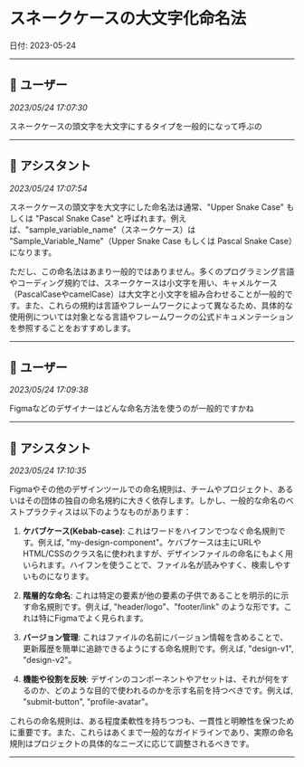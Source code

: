 # スネークケースの大文字化命名法

日付: 2023-05-24

---

## 👤 ユーザー
*2023/05/24 17:07:30*

スネークケースの頭文字を大文字にするタイプを一般的になって呼ぶの

---

## 🤖 アシスタント
*2023/05/24 17:07:54*

スネークケースの頭文字を大文字にした命名法は通常、"Upper Snake Case" もしくは "Pascal Snake Case" と呼ばれます。例えば、"sample_variable_name"（スネークケース）は "Sample_Variable_Name"（Upper Snake Case もしくは Pascal Snake Case）になります。

ただし、この命名法はあまり一般的ではありません。多くのプログラミング言語やコーディング規約では、スネークケースは小文字を用い、キャメルケース（PascalCaseやcamelCase）は大文字と小文字を組み合わせることが一般的です。また、これらの規約は言語やフレームワークによって異なるため、具体的な使用例については対象となる言語やフレームワークの公式ドキュメンテーションを参照することをおすすめします。

---

## 👤 ユーザー
*2023/05/24 17:09:38*

Figmaなどのデザイナーはどんな命名方法を使うのが一般的ですかね

---

## 🤖 アシスタント
*2023/05/24 17:10:35*

Figmaやその他のデザインツールでの命名規則は、チームやプロジェクト、あるいはその団体の独自の命名規約に大きく依存します。しかし、一般的な命名のベストプラクティスは以下のようなものがあります：

1. **ケバブケース(Kebab-case)**: これはワードをハイフンでつなぐ命名規則です。例えば, "my-design-component"。ケバブケースは主にURLやHTML/CSSのクラス名に使われますが、デザインファイルの命名にもよく用いられます。ハイフンを使うことで、ファイル名が読みやすく、検索しやすいものになります。

2. **階層的な命名**: これは特定の要素が他の要素の子供であることを明示的に示す命名規則です。例えば, "header/logo"、"footer/link" のような形です。これは特にFigmaでよく見られます。

3. **バージョン管理**: これはファイルの名前にバージョン情報を含めることで、更新履歴を簡単に追跡できるようにする命名規則です。例えば, "design-v1", "design-v2"。

4. **機能や役割を反映**: デザインのコンポーネントやアセットは、それが何をするのか、どのような目的で使われるのかを示す名前を持つべきです。例えば, "submit-button", "profile-avatar"。

これらの命名規則は、ある程度柔軟性を持ちつつも、一貫性と明瞭性を保つために重要です。また、これらはあくまで一般的なガイドラインであり、実際の命名規則はプロジェクトの具体的なニーズに応じて調整されるべきです。

---
